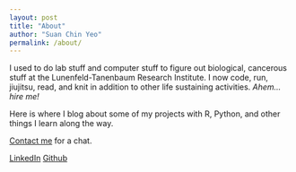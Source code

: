 ```yaml
---
layout: post
title: "About"
author: "Suan Chin Yeo"
permalink: /about/
---
```


I used to do lab stuff and computer stuff to figure out biological, cancerous stuff at the Lunenfeld-Tanenbaum Research Institute. I now code, run, jiujitsu, read, and knit in addition to other life sustaining activities. _Ahem... hire me!_

Here is where I blog about some of my projects with R, Python, and other things I learn along the way. 

[Contact me](mailto:chin.yeo@mail.utoronto.ca) for a chat.

[LinkedIn](https://www.linkedin.com/in/suanchinyeo/)
[Github](https://github.com/suanchinyeo)